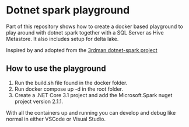# Dotnet spark playground
Part of this repository shows how to create a docker based playground to play around with dotnet spark together with a SQL Server as Hive Metastore. 
It also includes setup for delta lake.

Inspired by and adopted from the [3rdman dotnet-spark project](https://github.com/indy-3rdman/docker-dotnet-spark)

## How to use the playground
1. Run the build.sh file found in the docker folder.
2. Run docker compose up -d in the root folder.
3. Create a .NET Core 3.1 project and add the Microsoft.Spark nuget project version 2.1.1.

With all the containers up and running you can develop and debug like normal in either VSCode or Visual Studio.
